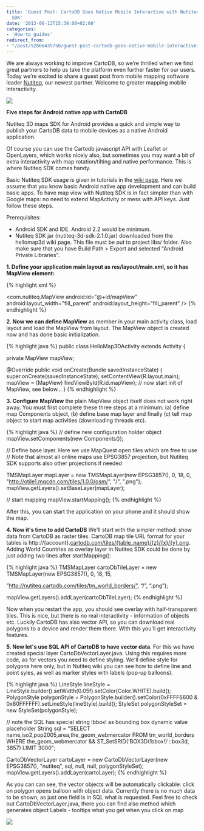 ```yaml
---
title: 'Guest Post: CartoDB Goes Native Mobile Interactive with Nutiteq''s Android
  SDK'
date: '2013-06-13T15:39:00+02:00'
categories:
- 'How-to guides'
redirect_from:
- "/post/52866435750/guest-post-cartodb-goes-native-mobile-interactive-with/"
---
```


We are always working to improve CartoDB, so we’re thrilled when we find great partners to help us take the platform even further faster for our users. Today we’re excited to share a guest post from mobile mapping software leader <a href="http://www.nutiteq.com/">Nutiteq</a>, our newest partner. Welcome to greater mapping mobile interactivity.

<img src="http://cartodb.s3.amazonaws.com/tumblr/posts/nutiteq.png"/>

**Five steps for Android native app with CartoDB**

Nutiteq 3D maps SDK for Android provides a quick and simple way to publish your CartoDB data to mobile devices as a native Android application.

Of course you can use the Cartodb javascript API with Leaflet or OpenLayers, which works nicely also, but sometimes you may want a bit of extra interactivity with map rotation/tilting and native performance. This is where Nutiteq SDK comes handy.

Basic Nutiteq SDK usage is given in tutorials in the <a href="https://github.com/nutiteq/hellomap3d/wiki">wiki page</a>. Here we assume that you know basic Android native app development and can build basic apps. To have map view with Nutiteq SDK is in fact simpler than with Google maps: no need to extend MapActivity or mess with API keys. Just follow these steps.

Prerequisites:

- Android SDK and IDE. Android 2.2 would be minimum.
- Nutiteq SDK jar (nutiteq-3d-sdk-2.1.0.jar) downloaded from the hellomap3d wiki page. This file must be put to project libs/ folder. Also make sure that you have Build Path &gt; Export and selected "Android Private Libraries".

**1. Define your application main layout as res/layout/main.xml, so it has MapView element:**

{% highlight xml %}
<?xml version="1.0" encoding="utf-8"?>
<LinearLayout xmlns:android="http://schemas.android.com/apk/res/android"
  android:layout_width="fill_parent"
  android:layout_height="fill_parent"
  android:orientation="vertical" >
  <com.nutiteq.MapView
  android:id="@+id/mapView"
  android:layout_width="fill_parent"
  android:layout_height="fill_parent"
  />
</LinearLayout>
{% endhighlight %}

**2. Now we can define MapView** as member in your main activity class, load layout and load the MapView from layout. The MapView object is created now and has done basic initialization.

{% highlight java %}
public class HelloMap3DActivity extends Activity {

  private MapView mapView;

  @Override
  public void onCreate(Bundle savedInstanceState) {
      super.onCreate(savedInstanceState);
      setContentView(R.layout.main);
      mapView = (MapView) findViewById(R.id.mapView);
  // now start init of MapView, see below...
}
{% endhighlight %}


**3. Configure MapView** the plain MapView object itself does not work right away. You must first complete these three steps at a minimum: (a) define map Components object, (b) define base map layer and finally (c) tell map object to start map activities (downloading threads etc).

{% highlight java %}
// define new configuration holder object
mapView.setComponents(new Components());

// Define base layer. Here we use MapQuest open tiles which are free to use
// Note that almost all online maps use EPSG3857 projection, but Nutiteq SDK supports also other projections if needed

TMSMapLayer mapLayer = new TMSMapLayer(new EPSG3857(), 0, 18, 0,
  "http://otile1.mqcdn.com/tiles/1.0.0/osm/", "/", ".png");
mapView.getLayers().setBaseLayer(mapLayer);

// start mapping
mapView.startMapping();
{% endhighlight %}

After this, you can start the application on your phone and it should show the map.

**4. Now it's time to add CartoDB** We'll start with the simpler method: show data from CartoDB as raster tiles. CartoDB map tile URL format for your tables is http://{account}.<a href="http://cartodb.com/tiles/%7Btable_name%7D/%7Bz%7D/%7Bx%7D/%7By%7D.png">cartodb.com/tiles/{table_name}/{z}/{x}/{y}.png</a>. Adding World Countries as overlay layer in Nutiteq SDK could be done by just adding two lines after startMapping():

{% highlight java %}
TMSMapLayer cartoDbTileLayer = new TMSMapLayer(new EPSG3857(), 0, 18,  15,

”http://nutiteq.cartodb.com/tiles/tm_world_borders/”, “/”, “.png”);

mapView.getLayers().addLayer(cartoDbTileLayer);
{% endhighlight %}

Now when you restart the app, you should see overlay with half-transparent tiles. This is nice, but there is no real interactivity - information of objects etc. Luckily CartoDB has also vector API, so you can download real polygons to a device and render them there. With this you'll get interactivity features.

**5. Now let's use SQL API of CartoDB to have vector data**. For this we have created special layer CartoDbVectorLayer.java. Using this requires more code, as for vectors you need to define styling. We'll define style for polygons here only, but in Nutiteq wiki you can see how to define line and point syles, as well as marker styles with labels (pop-up balloons).

{% highlight java %}
LineStyle lineStyle = LineStyle.builder().setWidth(0.05f).setColor(Color.WHITE).build();
PolygonStyle polygonStyle = PolygonStyle.builder().setColor(0xFFFF6600 & 0x80FFFFFF).setLineStyle(lineStyle).build();
StyleSet<PolygonStyle> polygonStyleSet = new StyleSet<PolygonStyle>(polygonStyle);

// note the SQL has special string !bbox! as bounding box dynamic value placeholder
String sql = "SELECT name,iso2,pop2005,area,the_geom_webmercator FROM tm_world_borders WHERE the_geom_webmercator && ST_SetSRID('BOX3D(!bbox!)'::box3d, 3857) LIMIT 3000";

CartoDbVectorLayer cartoLayer = new CartoDbVectorLayer(new EPSG3857(), "nutiteq", sql, null, null, polygonStyleSet);
mapView.getLayers().addLayer(cartoLayer);
{% endhighlight %}

As you can can see, the vector objects will be automatically clickable: click on polygon opens balloon with object data. Currently there is no much data to be shown, as just one field is in SQL what is requested. Feel free to check out CartoDbVectorLayer.java, there you can find also method which generates object Labels - tooltips what you get when you click on map

<img src="http://cartodb.s3.amazonaws.com/tumblr/posts/cartodb_vector.jpg"/>
